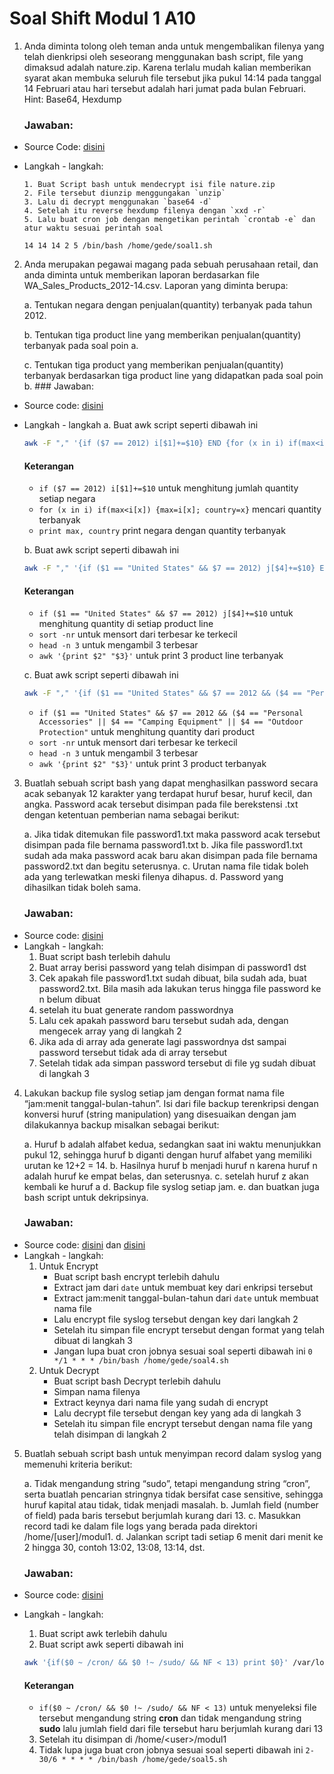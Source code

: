 
# Soal Shift Modul 1 A10
1. Anda diminta tolong oleh teman anda untuk mengembalikan filenya yang telah dienkripsi oleh seseorang menggunakan bash script, file yang dimaksud adalah nature.zip. Karena terlalu mudah kalian memberikan syarat akan membuka seluruh file tersebut jika pukul 14:14 pada tanggal 14 Februari atau hari tersebut adalah hari jumat pada bulan Februari.
Hint: Base64, Hexdump
	### Jawaban:
* Source Code: [disini](/soal1.sh)
* Langkah - langkah:

      1. Buat Script bash untuk mendecrypt isi file nature.zip 
      2. File tersebut diunzip menggungakan `unzip`
      3. Lalu di decrypt menggunakan `base64 -d`
      4. Setelah itu reverse hexdump filenya dengan `xxd -r`
      5. Lalu buat cron job dengan mengetikan perintah `crontab -e` dan atur waktu sesuai perintah soal
	`14 14 14 2 5 /bin/bash /home/gede/soal1.sh`
	
2. Anda merupakan pegawai magang pada sebuah perusahaan retail, dan anda diminta
untuk memberikan laporan berdasarkan file WA_Sales_Products_2012-14.csv.
Laporan yang diminta berupa:

    a. Tentukan negara dengan penjualan(quantity) terbanyak pada tahun 2012.

    b. Tentukan tiga product line yang memberikan penjualan(quantity) terbanyak pada soal poin a.

    c. Tentukan tiga product yang memberikan penjualan(quantity) terbanyak berdasarkan tiga product line yang didapatkan pada soal poin b.	### Jawaban: 
* Source code: [disini](/soal2.sh)
* Langkah - langkah
	a. Buat awk script seperti dibawah ini
	``` bash
	awk -F "," '{if ($7 == 2012) i[$1]+=$10} END {for (x in i) if(max<i[x]) {max=i[x]; country=x} print max, country}' /home/gede/modul1/WA_Sales_Products_2012-14.csv
	```
	#### Keterangan
	* `if ($7 == 2012) i[$1]+=$10` untuk menghitung jumlah quantity setiap negara
	* `for (x in i) if(max<i[x]) {max=i[x]; country=x}` mencari quantity terbanyak
	* `print max, country` print negara dengan quantity terbanyak

	b. Buat awk script seperti dibawah ini
	```bash
	awk -F "," '{if ($1 == "United States" && $7 == 2012) j[$4]+=$10} END {for (x in j) {print j[x], x}}' /home/gede/modul1/WA_Sales_Products_2012-14.csv | sort -nr | head -n 3 | awk '{print $2" "$3}'
	```
	#### Keterangan
	* `if ($1 == "United States" && $7 == 2012) j[$4]+=$10` untuk menghitung quantity di setiap product line
	* `sort -nr` untuk mensort dari terbesar ke terkecil
	* `head -n 3` untuk mengambil 3 terbesar
	* `awk '{print $2" "$3}'` untuk print 3 product line terbanyak

	c. Buat awk script seperti dibawah ini
	```bash
	awk -F "," '{if ($1 == "United States" && $7 == 2012 && ($4 == "Personal Accessories" || $4 == "Camping Equipment" || $4 == "Outdoor Protection")) k[$6]+=$10} END {for (x in k) {print k[x], x}}' /home/gede/modul1/WA_Sales_Products_2012-14.csv | sort -nr | head -n 3 | awk '{print $2" "$3}'
	```
	* `if ($1 == "United States" && $7 == 2012 && ($4 == "Personal Accessories" || $4 == "Camping Equipment" || $4 == "Outdoor Protection"` untuk menghitung quantity dari product
	*  `sort -nr` untuk mensort dari terbesar ke terkecil
	* `head -n 3` untuk mengambil 3 terbesar
	* `awk '{print $2" "$3}'` untuk print 3 product terbanyak

3. Buatlah sebuah script bash yang dapat menghasilkan password secara acak sebanyak 12 karakter yang terdapat huruf besar, huruf kecil, dan angka. Password acak tersebut disimpan pada file berekstensi .txt dengan ketentuan pemberian nama sebagai berikut:

	a. Jika tidak ditemukan file password1.txt maka password acak tersebut disimpan pada file bernama password1.txt
	b. Jika file password1.txt sudah ada maka password acak baru akan disimpan pada file bernama password2.txt dan begitu seterusnya.
	c. Urutan nama file tidak boleh ada yang terlewatkan meski filenya dihapus.
	d. Password yang dihasilkan tidak boleh sama.
	### Jawaban:
* Source code: [disini](/soal3.sh)
* Langkah - langkah:
	 1. Buat script bash terlebih dahulu
	 2. Buat array berisi password yang telah disimpan di password1 dst
	 3. Cek apakah file password1.txt sudah dibuat, bila sudah ada, buat password2.txt. Bila masih ada lakukan terus hingga file password ke n belum dibuat
	 4. setelah itu buat generate random passwordnya
	 5. Lalu cek apakah password baru tersebut sudah ada, dengan mengecek array yang di langkah 2
	 6. Jika ada di array ada generate lagi passwordnya dst sampai password tersebut tidak ada di array tersebut
	 7. Setelah tidak ada simpan password tersebut di file yg sudah dibuat di langkah 3
4. Lakukan backup file syslog setiap jam dengan format nama file “jam:menit tanggal-bulan-tahun”. Isi dari file backup terenkripsi dengan konversi huruf (string manipulation) yang disesuaikan dengan jam dilakukannya backup misalkan sebagai berikut:

	a. Huruf b adalah alfabet kedua, sedangkan saat ini waktu menunjukkan pukul 12, sehingga huruf b diganti dengan huruf alfabet yang memiliki urutan ke 12+2 = 14.
	b. Hasilnya huruf b menjadi huruf n karena huruf n adalah huruf ke empat belas, dan seterusnya.
	c. setelah huruf z akan kembali ke huruf a
	d. Backup file syslog setiap jam.
	e. dan buatkan juga bash script untuk dekripsinya.
	### Jawaban:
* Source code: [disini](/soal4.sh) dan [disini](/soal4_decrypt.sh)
* Langkah - langkah:
	1. Untuk Encrypt
		* Buat script bash encrypt terlebih dahulu
		* Extract jam dari `date` untuk membuat key dari enkripsi tersebut
		* Extract jam:menit tanggal-bulan-tahun dari `date` untuk membuat nama file
		* Lalu encrypt file syslog tersebut dengan key dari langkah 2
		* Setelah itu simpan file encrypt tersebut dengan format yang telah dibuat di langkah 3
		* Jangan lupa buat cron jobnya sesuai soal seperti dibawah ini
		`0 */1 * * * /bin/bash /home/gede/soal4.sh`
	2. Untuk Decrypt
		* Buat script bash Decrypt terlebih dahulu
		* Simpan nama filenya
		* Extract keynya dari nama file yang sudah di encrypt
		* Lalu decrypt file tersebut dengan key yang ada di langkah 3
		* Setelah itu simpan file encrypt tersebut dengan nama file yang telah disimpan di langkah 2
5. Buatlah sebuah script bash untuk menyimpan record dalam syslog yang memenuhi kriteria berikut:

	a. Tidak mengandung string “sudo”, tetapi mengandung string “cron”, serta buatlah pencarian stringnya tidak bersifat case sensitive, sehingga huruf kapital atau tidak, tidak menjadi masalah.
	b. Jumlah field (number of field) pada baris tersebut berjumlah kurang dari 13.
	c. Masukkan record tadi ke dalam file logs yang berada pada direktori /home/[user]/modul1.
	d. Jalankan script tadi setiap 6 menit dari menit ke 2 hingga 30, contoh 13:02, 13:08, 13:14, dst.
	### Jawaban:
* Source code: [disini](/soal5.sh)
* Langkah - langkah:
	1. Buat script awk terlebih dahulu
	2. Buat script awk seperti dibawah ini
	```bash
	awk '{if($0 ~ /cron/ && $0 !~ /sudo/ && NF < 13) print $0}' /var/log/syslog > /home/gede/modul1/soal5.log
	```
	#### Keterangan
	* `if($0 ~ /cron/ && $0 !~ /sudo/ && NF < 13)` untuk menyeleksi file tersebut mengandung string **cron** dan tidak mengandung string **sudo** lalu jumlah field dari file tersebut haru berjumlah kurang dari 13
	
	3. Setelah itu disimpan di /home/\<user>/modul1
	4. Tidak lupa juga buat cron jobnya sesuai soal seperti dibawah ini
	`2-30/6 * * * * /bin/bash /home/gede/soal5.sh`
